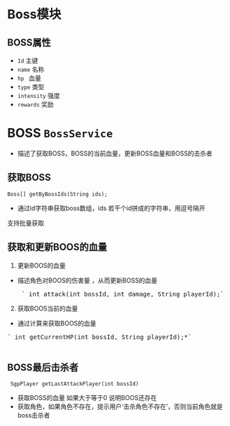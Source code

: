 # Boss模块


##  BOSS属性


*  `Id`  主键
*  `name` 名称
*  `hp ` 血量
*  `type` 类型
*  `intensity`  强度
*  `rewards`   奖励

# BOSS `BossService`

* 描述了获取BOSS，BOSS的当前血量，更新BOSS血量和BOSS的击杀者

##  获取BOSS  

`Boss[] getByBossIds(String ids);`


  * 通过id字符串获取boss数组，ids 若干个id拼成的字符串，用逗号隔开
   
  支持批量获取


## 获取和更新BOOS的血量


 1. 更新BOOS的血量 
  * 描述角色对BOOS的伤害量 ，从而更新BOSS的血量
    <pre> ` int attack(int bossId, int damage, String playerId);`
    </pre>
 2. 获取BOOS当前的血量 
   * 通过计算来获取BOOS的血量
  <pre>` int getCurrentHP(int bossId, String playerId);*`
 </pre>   
 



##  BOSS最后击杀者 

` SgpPlayer getLastAttackPlayer(int bossId)`
      
* 获取BOSS的血量 如果大于等于0 说明BOOS还存在
* 获取角色，如果角色不存在，提示用户‘击杀角色不存在’，否则当前角色就是boss击杀者 
